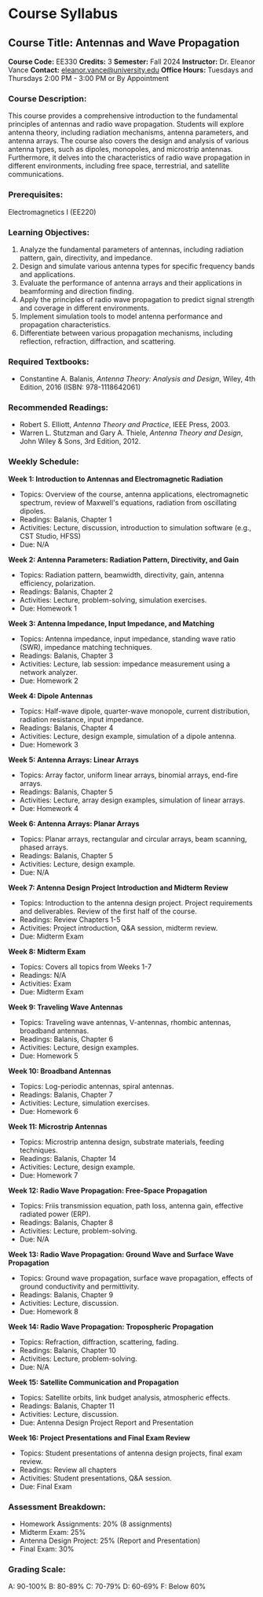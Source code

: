 # Course Syllabus
## Course Title: Antennas and Wave Propagation
**Course Code:** EE330
**Credits:** 3
**Semester:** Fall 2024
**Instructor:** Dr. Eleanor Vance
**Contact:** eleanor.vance@university.edu
**Office Hours:** Tuesdays and Thursdays 2:00 PM - 3:00 PM or By Appointment

### Course Description:
This course provides a comprehensive introduction to the fundamental principles of antennas and radio wave propagation. Students will explore antenna theory, including radiation mechanisms, antenna parameters, and antenna arrays. The course also covers the design and analysis of various antenna types, such as dipoles, monopoles, and microstrip antennas. Furthermore, it delves into the characteristics of radio wave propagation in different environments, including free space, terrestrial, and satellite communications.

### Prerequisites:
Electromagnetics I (EE220)

### Learning Objectives:
1.  Analyze the fundamental parameters of antennas, including radiation pattern, gain, directivity, and impedance.
2.  Design and simulate various antenna types for specific frequency bands and applications.
3.  Evaluate the performance of antenna arrays and their applications in beamforming and direction finding.
4.  Apply the principles of radio wave propagation to predict signal strength and coverage in different environments.
5.  Implement simulation tools to model antenna performance and propagation characteristics.
6.  Differentiate between various propagation mechanisms, including reflection, refraction, diffraction, and scattering.

### Required Textbooks:
- Constantine A. Balanis, *Antenna Theory: Analysis and Design*, Wiley, 4th Edition, 2016 (ISBN: 978-1118642061)

### Recommended Readings:
-   Robert S. Elliott, *Antenna Theory and Practice*, IEEE Press, 2003.
-   Warren L. Stutzman and Gary A. Thiele, *Antenna Theory and Design*, John Wiley & Sons, 3rd Edition, 2012.

### Weekly Schedule:
**Week 1: Introduction to Antennas and Electromagnetic Radiation**
- Topics: Overview of the course, antenna applications, electromagnetic spectrum, review of Maxwell's equations, radiation from oscillating dipoles.
- Readings: Balanis, Chapter 1
- Activities: Lecture, discussion, introduction to simulation software (e.g., CST Studio, HFSS)
- Due: N/A

**Week 2: Antenna Parameters: Radiation Pattern, Directivity, and Gain**
- Topics: Radiation pattern, beamwidth, directivity, gain, antenna efficiency, polarization.
- Readings: Balanis, Chapter 2
- Activities: Lecture, problem-solving, simulation exercises.
- Due: Homework 1

**Week 3: Antenna Impedance, Input Impedance, and Matching**
- Topics: Antenna impedance, input impedance, standing wave ratio (SWR), impedance matching techniques.
- Readings: Balanis, Chapter 3
- Activities: Lecture, lab session: impedance measurement using a network analyzer.
- Due: Homework 2

**Week 4: Dipole Antennas**
- Topics: Half-wave dipole, quarter-wave monopole, current distribution, radiation resistance, input impedance.
- Readings: Balanis, Chapter 4
- Activities: Lecture, design example, simulation of a dipole antenna.
- Due: Homework 3

**Week 5: Antenna Arrays: Linear Arrays**
- Topics: Array factor, uniform linear arrays, binomial arrays, end-fire arrays.
- Readings: Balanis, Chapter 5
- Activities: Lecture, array design examples, simulation of linear arrays.
- Due: Homework 4

**Week 6: Antenna Arrays: Planar Arrays**
- Topics: Planar arrays, rectangular and circular arrays, beam scanning, phased arrays.
- Readings: Balanis, Chapter 5
- Activities: Lecture, design example.
- Due: N/A

**Week 7: Antenna Design Project Introduction and Midterm Review**
- Topics: Introduction to the antenna design project. Project requirements and deliverables. Review of the first half of the course.
- Readings: Review Chapters 1-5
- Activities: Project introduction, Q&A session, midterm review.
- Due: Midterm Exam

**Week 8: Midterm Exam**
- Topics: Covers all topics from Weeks 1-7
- Readings: N/A
- Activities: Exam
- Due: Midterm Exam

**Week 9: Traveling Wave Antennas**
- Topics: Traveling wave antennas, V-antennas, rhombic antennas, broadband antennas.
- Readings: Balanis, Chapter 6
- Activities: Lecture, design examples.
- Due: Homework 5

**Week 10: Broadband Antennas**
- Topics: Log-periodic antennas, spiral antennas.
- Readings: Balanis, Chapter 7
- Activities: Lecture, simulation exercises.
- Due: Homework 6

**Week 11: Microstrip Antennas**
- Topics: Microstrip antenna design, substrate materials, feeding techniques.
- Readings: Balanis, Chapter 14
- Activities: Lecture, design example.
- Due: Homework 7

**Week 12: Radio Wave Propagation: Free-Space Propagation**
- Topics: Friis transmission equation, path loss, antenna gain, effective radiated power (ERP).
- Readings: Balanis, Chapter 8
- Activities: Lecture, problem-solving.
- Due: N/A

**Week 13: Radio Wave Propagation: Ground Wave and Surface Wave Propagation**
- Topics: Ground wave propagation, surface wave propagation, effects of ground conductivity and permittivity.
- Readings: Balanis, Chapter 9
- Activities: Lecture, discussion.
- Due: Homework 8

**Week 14: Radio Wave Propagation: Tropospheric Propagation**
- Topics: Refraction, diffraction, scattering, fading.
- Readings: Balanis, Chapter 10
- Activities: Lecture, problem-solving.
- Due: N/A

**Week 15: Satellite Communication and Propagation**
- Topics: Satellite orbits, link budget analysis, atmospheric effects.
- Readings: Balanis, Chapter 11
- Activities: Lecture, discussion.
- Due: Antenna Design Project Report and Presentation

**Week 16: Project Presentations and Final Exam Review**
- Topics: Student presentations of antenna design projects, final exam review.
- Readings: Review all chapters
- Activities: Student presentations, Q&A session.
- Due: Final Exam

### Assessment Breakdown:
-   Homework Assignments: 20% (8 assignments)
-   Midterm Exam: 25%
-   Antenna Design Project: 25% (Report and Presentation)
-   Final Exam: 30%

### Grading Scale:
A: 90-100%
B: 80-89%
C: 70-79%
D: 60-69%
F: Below 60%